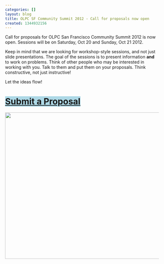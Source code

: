 ```yaml
---
categories: []
layout: blog
title: OLPC SF Community Summit 2012 - Call for proposals now open
created: 1344932156
---
```

<p>Call for proposals for OLPC San Francisco Community Summit 2012 is now open. Sessions will be on Saturday, Oct 20 and Sunday, Oct 21 2012.</p>
<p>Keep in mind that we are looking for workshop-style sessions, and not just slide presentations. The goal of the sessions is to present information <strong>and</strong> to work on problems. Think of other people who may be interested in working with you. Talk to them and put them on your proposals. Think constructive, not just instructive!</p>
<p>Let the ideas flow!</p>
<h1 class="rtecenter">
	<a href="http://olpcsf.org/submit-proposal-2012"><span style="background-color:#add8e6;">Submit a Proposal</span></a></h1>
<p class="rtecenter"><a href="http://olpcsf.org/submit-proposal-2012"><img alt="" src="{{ site.baseurl }}/sites/default/files/u8/20120814_010710.jpg" style="width: 640px; height: 480px;" /></a></p>
